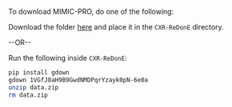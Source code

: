 To download MIMIC-PRO, do one of the following:

Download the folder [here](https://drive.google.com/file/d/1VGfJ8aH9B9GwdNMDPqrYzayk0pN-6e0a/view?usp=sharing) and place it in the `CXR-ReDonE` directory.

--OR--

Run the following inside `CXR-ReDonE`:

```bash
pip install gdown
gdown 1VGfJ8aH9B9GwdNMDPqrYzayk0pN-6e0a
unzip data.zip
rm data.zip
```
